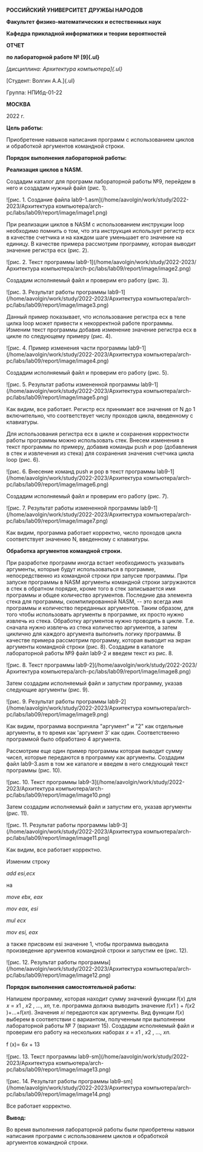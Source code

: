 **РОССИЙСКИЙ УНИВЕРСИТЕТ ДРУЖБЫ НАРОДОВ**

**Факультет физико-математических и естественных наук**

**Кафедра прикладной информатики и теории вероятностей**

**ОТЧЕТ**

**по лабораторной работе № [9]{.ul}**

*[дисциплина: Архитектура компьютера]{.ul}*

[Студент: Волгин А.А.]{.ul}

Группа: НПИбд-01-22

**МОСКВА**

2022 г.

**Цель работы:**

Приобретение навыков написания программ с использованием циклов и
обработкой аргументов командной строки.

**Порядок выполнения лабораторной работы:**

**Реализация циклов в NASM.**

Создадим каталог для программ лабораторной работы №9, перейдем в него и
создадим нужный файл (рис. 1).

![рис. 1. Создание файла lab9-1.asm](/home/aavolgin/work/study/2022-2023/Архитектура компьютера/arch-pc/labs/lab09/report/image/image1.png)



При реализации циклов в NASM с использованием инструкции loop необходимо
помнить о том, что эта инструкция использует регистр ecx в качестве
счетчика и на каждом шаге уменьшает его значение на единицу. В качестве
примера рассмотрим программу, которая выводит значение регистра ecx
(рис. 2).

![рис. 2. Текст программы lab9-1](/home/aavolgin/work/study/2022-2023/Архитектура компьютера/arch-pc/labs/lab09/report/image/image2.png)



Создадим исполняемый файл и проверим его работу (рис. 3).

![рис. 3. Результат работы программы lab9-1](/home/aavolgin/work/study/2022-2023/Архитектура компьютера/arch-pc/labs/lab09/report/image/image3.png)



Данный пример показывает, что использование регистра ecx в теле цилка
loop может привести к некорректной работе программы. Изменим текст
программы добавив изменение значение регистра ecx в цикле по следующему
примеру (рис. 4).

![рис. 4. Пример изменения части программы lab9-1](/home/aavolgin/work/study/2022-2023/Архитектура компьютера/arch-pc/labs/lab09/report/image/image4.png)



Создадим исполняемый файл и проверим его работу (рис. 5).

![рис. 5. Результат работы измененной программы lab9-1](/home/aavolgin/work/study/2022-2023/Архитектура компьютера/arch-pc/labs/lab09/report/image/image5.png)



Как видим, все работает. Регистр ecx принимает все значения от N до 1
включительно, что соответствует числу проходов цикла, введенному с
клавиатуры.

Для использования регистра ecx в цикле и сохранения корректности работы
программы можно использовать стек. Внесем изменения в текст программы по
примеру, добавив команды push и pop (добавления в стек и извлечения из
стека) для сохранения значения счетчика цикла loop (рис. 6).

![рис. 6. Внесение команд push и pop в текст программы lab9-1](/home/aavolgin/work/study/2022-2023/Архитектура компьютера/arch-pc/labs/lab09/report/image/image6.png)



Создадим исполняемый файл и проверим его работу (рис. 7).

![рис. 7. Результат работы измененной программы lab9-1](/home/aavolgin/work/study/2022-2023/Архитектура компьютера/arch-pc/labs/lab09/report/image/image7.png)



Как видим, программа работает корректно, число проходов цикла
соответствует значению N, введенному с клавиатуры.

**Обработка аргументов командной строки.**

При разработке программ иногда встает необходимость указывать аргументы,
которые будут использоваться в программе, непосредственно из командной
строки при запуске программы. При запуске программы в NASM аргументы
командной строки загружаются в стек в обратном порядке, кроме того в
стек записывается имя программы и общее количество аргументов. Последние
два элемента стека для программы, скомпилированной NASM, -- это всегда
имя программы и количество переданных аргументов. Таким образом, для
того чтобы использовать аргументы в программе, их просто нужно извлечь
из стека. Обработку аргументов нужно проводить в цикле. Т.е. сначала
нужно извлечь из стека количество аргументов, а затем циклично для
каждого аргумента выполнить логику программы. В качестве примера
рассмотрим программу, которая выводит на экран аргументы командной
строки (рис. 8). Создадим в каталоге лабораторной работы №9 файл lab9-2
и введем текст из рис. 8.

![рис. 8. Текст программы lab9-2](/home/aavolgin/work/study/2022-2023/Архитектура компьютера/arch-pc/labs/lab09/report/image/image8.png)



Затем создадим исполняемый файл и запустим программу, указав следующие
аргументы (рис. 9).

![рис. 9. Результат работы программы lab9-2](/home/aavolgin/work/study/2022-2023/Архитектура компьютера/arch-pc/labs/lab09/report/image/image9.png)



Как видим, программа восприняла "аргумент" и "2" как отдельные
аргументы, в то время как 'аргумент 3' как один. Соответственно
программой было обработано 4 аргумента.

Рассмотрим еще один пример программы которая выводит сумму чисел,
которые передаются в программу как аргументы. Создадим файл lab9-3.asm в
том же каталоге и введем в него следующий текст программы (рис. 10).

![рис. 10. Текст программы lab9-3](/home/aavolgin/work/study/2022-2023/Архитектура компьютера/arch-pc/labs/lab09/report/image/image10.png)



Затем создадим исполняемый файл и запустим его, указав аргументы (рис.
11).

![рис. 11. Результат работы программы lab9-3](/home/aavolgin/work/study/2022-2023/Архитектура компьютера/arch-pc/labs/lab09/report/image/image11.png)



Как видим, все работает корректно.

Изменим строку

*add esi,ecx*

на

*move ebx, eax*

*mov eax, esi*

*mul ecx*

*mov esi, eax*

а также присвоим esi значение 1, чтобы программа выводила произведение
аргументов командной строки и запустим ее (рис. 12).

![рис. 12. Результат работы программы](/home/aavolgin/work/study/2022-2023/Архитектура компьютера/arch-pc/labs/lab09/report/image/image12.png)



**Порядок выполнения самостоятельной работы:**

Напишем программу, которая находит сумму значений функции 𝑓(𝑥) для 𝑥 =
𝑥1 , 𝑥2 , \..., 𝑥𝑛, т.е. программа должна выводить значение 𝑓(𝑥1 ) +
𝑓(𝑥2 )+\...+𝑓(𝑥𝑛). Значения 𝑥𝑖 передаются как аргументы. Вид функции
𝑓(𝑥) выберем в соответствии с вариантом, полученным при выполнении
лабораторной работы № 7 (вариант 15). Создадим исполняемый файл и
проверим его работу на нескольких наборах 𝑥 = 𝑥1 , 𝑥2 , \..., 𝑥𝑛.

f (x)= 6𝑥 + 13

![рис. 13. Текст программы lab9-sm](/home/aavolgin/work/study/2022-2023/Архитектура компьютера/arch-pc/labs/lab09/report/image/image13.png)



![рис. 14. Результат работы программы lab9-sm](/home/aavolgin/work/study/2022-2023/Архитектура компьютера/arch-pc/labs/lab09/report/image/image14.png)



Все работает корректно.

**Вывод:**

Во время выполнения лабораторной работы были приобретены навыки
написания программ с использованием циклов и обработкой аргументов
командной строки.
